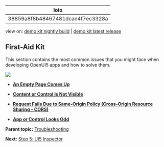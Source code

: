 <!-- copy38859a8f8b48467481dcae4f7ec3328a -->

| loio |
| -----|
| 38859a8f8b48467481dcae4f7ec3328a |

<div id="loio">

view on: [demo kit nightly build](https://openui5nightly.hana.ondemand.com/#/topic/38859a8f8b48467481dcae4f7ec3328a) | [demo kit latest release](https://openui5.hana.ondemand.com/#/topic/38859a8f8b48467481dcae4f7ec3328a)</div>

## First-Aid Kit

This section contains the most common issues that you might face when developing OpenUI5 apps and how to solve them.

 ![](loio3e7f72e6ebf147c9b64c46b4b03d552b_LowRes.png) 

-   **[An Empty Page Comes Up](An_Empty_Page_Comes_Up_51fe8f4.md "")**  

-   **[Content or Control Is Not Visible](Content_or_Control_Is_Not_Visible_82b4c21.md "")**  

-   **[Request Fails Due to Same-Origin Policy \(Cross-Origin Resource Sharing - CORS\)](Request_Fails_Due_to_Same-Origin_Policy_(Cross-Origin_Resource_Sharing_-_CORS)_672301f.md)**  

-   **[App or Control Looks Odd](App_or_Control_Looks_Odd_ae1e152.md "")**  


**Parent topic:** [Troubleshooting](Troubleshooting_5661952.md "In this tutorial, we will show you some tools that will help you if you run into problems with your OpenUI5 app.")

**Next:** [Step 5: UI5 Inspector](Step_5_UI5_Inspector_76e789e.md "In this tutorial step, we will have a closer look at UI5 Inspector - a plug-in specifically created for analyzing and debugging OpenUI5 code.")

